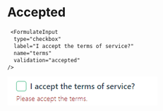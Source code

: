 #   Accepted

```
 <FormulateInput
  type="checkbox"
  label="I accept the terms of service?"
  name="terms"
  validation="accepted"
/>
```

![](images\accepted.png)

 